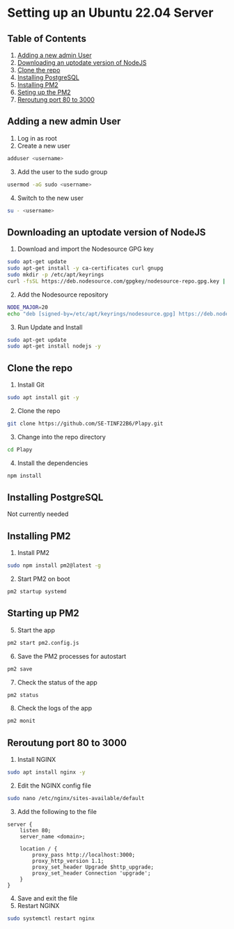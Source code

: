 # Setting up an Ubuntu 22.04 Server

## Table of Contents
1. [Adding a new admin User](#new-user)
2. [Downloading an uptodate version of NodeJS](#nodejs)
3. [Clone the repo](#clone-repo)
3. [Installing PostgreSQL](#postgresql)
4. [Installing PM2](#pm2)
5. [Seting up the PM2](#pm2-config)
6. [Reroutung port 80 to 3000](#port-80-to-3000)

## Adding a new admin User <a name="new-user"></a>
1. Log in as root
2. Create a new user
```bash
adduser <username>
```
3. Add the user to the sudo group
```bash
usermod -aG sudo <username>
```
4. Switch to the new user
```bash
su - <username>
```

## Downloading an uptodate version of NodeJS <a name="nodejs"></a>

1. Download and import the Nodesource GPG key
```bash
sudo apt-get update
sudo apt-get install -y ca-certificates curl gnupg
sudo mkdir -p /etc/apt/keyrings
curl -fsSL https://deb.nodesource.com/gpgkey/nodesource-repo.gpg.key | sudo gpg --dearmor -o /etc/apt/keyrings/nodesource.gpg
```
2. Add the Nodesource repository
```bash
NODE_MAJOR=20
echo "deb [signed-by=/etc/apt/keyrings/nodesource.gpg] https://deb.nodesource.com/node_$NODE_MAJOR.x nodistro main" | sudo tee /etc/apt/sources.list.d/nodesource.list
```
3. Run Update and Install
```bash
sudo apt-get update
sudo apt-get install nodejs -y
```

## Clone the repo <a name="clone-repo"></a>
1. Install Git
```bash
sudo apt install git -y
```
2. Clone the repo
```bash
git clone https://github.com/SE-TINF22B6/Plapy.git
```
3. Change into the repo directory
```bash
cd Plapy
```
4. Install the dependencies
```bash
npm install
```

## Installing PostgreSQL <a name="postgresql"></a>
Not currently needed

## Installing PM2 <a name="pm2"></a>
1. Install PM2
```bash
sudo npm install pm2@latest -g
```
2. Start PM2 on boot
```bash
pm2 startup systemd
```

## Starting up PM2 <a name="pm2-config"></a>

5. Start the app
```bash
pm2 start pm2.config.js
```
6. Save the PM2 processes for autostart
```bash
pm2 save
```
7. Check the status of the app
```bash
pm2 status
```
8. Check the logs of the app
```bash
pm2 monit
```

## Reroutung port 80 to 3000 <a name="port-80-to-3000"></a>
1. Install NGINX
```bash
sudo apt install nginx -y
```
2. Edit the NGINX config file
```bash
sudo nano /etc/nginx/sites-available/default
```
3. Add the following to the file
```nginx
server {
    listen 80;
    server_name <domain>;

    location / {
        proxy_pass http://localhost:3000;
        proxy_http_version 1.1;
        proxy_set_header Upgrade $http_upgrade;
        proxy_set_header Connection 'upgrade';
    }
}
```
4. Save and exit the file
5. Restart NGINX
```bash
sudo systemctl restart nginx
```
